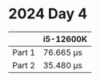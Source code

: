 # 2024 Day 4

|        | i5-12600K |
| ------ | --------- |
| Part 1 | 76.665 µs |
| Part 2 | 35.480 µs |